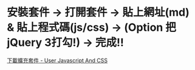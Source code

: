 # 安裝套件 -> 打開套件 -> 貼上網址(md) & 貼上程式碼(js/css) -> (Option 把jQuery 3打勾!) -> 完成!!
[下載擴充套件 - User Javascript And CSS](https://chrome.google.com/webstore/detail/user-javascript-and-css/nbhcbdghjpllgmfilhnhkllmkecfmpld)